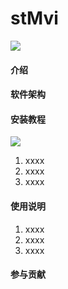 # stMvi
[![](https://jitpack.io/v/com.gitee.SageTripp/stMvi.svg)](https://jitpack.io/#com.gitee.SageTripp/stMvi)


#### 介绍


#### 软件架构



#### 安装教程
[![](https://jitpack.io/v/com.gitee.SageTripp/stMvi.svg)](https://jitpack.io/#com.gitee.SageTripp/stMvi)

1.  xxxx
2.  xxxx
3.  xxxx

#### 使用说明

1.  xxxx
2.  xxxx
3.  xxxx

#### 参与贡献



